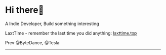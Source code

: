 # Hi there👋
A Indie Developer, Build something interesting

LaxtTime - remember the last time you did anything: [laxttime.top](https://www.laxttime.top)

Prev @ByteDance, @Tesla

---
